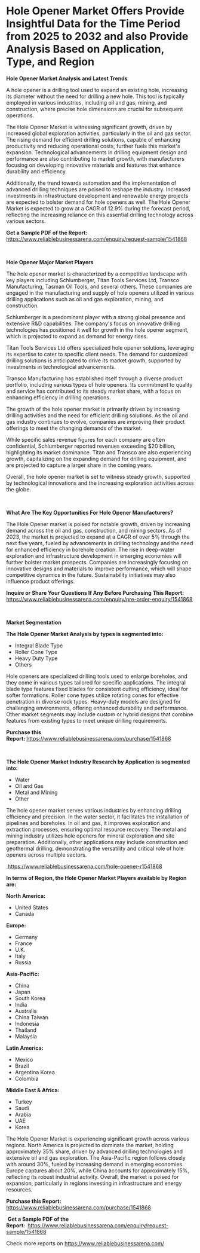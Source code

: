 <p><h1>Hole Opener Market Offers Provide Insightful Data for the Time Period from 2025 to 2032 and also Provide Analysis Based on Application, Type, and Region</h1></p><p><strong>Hole Opener Market Analysis and Latest Trends</strong></p>
<p><p>A hole opener is a drilling tool used to expand an existing hole, increasing its diameter without the need for drilling a new hole. This tool is typically employed in various industries, including oil and gas, mining, and construction, where precise hole dimensions are crucial for subsequent operations. </p><p>The Hole Opener Market is witnessing significant growth, driven by increased global exploration activities, particularly in the oil and gas sector. The rising demand for efficient drilling solutions, capable of enhancing productivity and reducing operational costs, further fuels this market's expansion. Technological advancements in drilling equipment design and performance are also contributing to market growth, with manufacturers focusing on developing innovative materials and features that enhance durability and efficiency.</p><p>Additionally, the trend towards automation and the implementation of advanced drilling techniques are poised to reshape the industry. Increased investments in infrastructure development and renewable energy projects are expected to bolster demand for hole openers as well. The Hole Opener Market is expected to grow at a CAGR of 12.9% during the forecast period, reflecting the increasing reliance on this essential drilling technology across various sectors.</p></p>
<p><strong>Get a Sample PDF of the Report:&nbsp;</strong> <a href="https://www.reliablebusinessarena.com/enquiry/request-sample/1541868?utm_campaign=3024&utm_medium=2&utm_source=Github&utm_content=ia&utm_term=10042025&utm_id=hole-opener">https://www.reliablebusinessarena.com/enquiry/request-sample/1541868</a></p>
<p>&nbsp;</p>
<p><strong>Hole Opener Major Market Players</strong></p>
<p><p>The hole opener market is characterized by a competitive landscape with key players including Schlumberger, Titan Tools Services Ltd, Transco Manufacturing, Tasman Oil Tools, and several others. These companies are engaged in the manufacturing and supply of hole openers utilized in various drilling applications such as oil and gas exploration, mining, and construction.</p><p>Schlumberger is a predominant player with a strong global presence and extensive R&D capabilities. The company's focus on innovative drilling technologies has positioned it well for growth in the hole opener segment, which is projected to expand as demand for energy rises.</p><p>Titan Tools Services Ltd offers specialized hole opener solutions, leveraging its expertise to cater to specific client needs. The demand for customized drilling solutions is anticipated to drive its market growth, supported by investments in technological advancements.</p><p>Transco Manufacturing has established itself through a diverse product portfolio, including various types of hole openers. Its commitment to quality and service has contributed to its steady market share, with a focus on enhancing efficiency in drilling operations.</p><p>The growth of the hole opener market is primarily driven by increasing drilling activities and the need for efficient drilling solutions. As the oil and gas industry continues to evolve, companies are improving their product offerings to meet the changing demands of the market. </p><p>While specific sales revenue figures for each company are often confidential, Schlumberger reported revenues exceeding $20 billion, highlighting its market dominance. Titan and Transco are also experiencing growth, capitalizing on the expanding demand for drilling equipment, and are projected to capture a larger share in the coming years. </p><p>Overall, the hole opener market is set to witness steady growth, supported by technological innovations and the increasing exploration activities across the globe.</p></p>
<p>&nbsp;</p>
<p><strong>What Are The Key Opportunities For Hole Opener Manufacturers?</strong></p>
<p><p>The Hole Opener market is poised for notable growth, driven by increasing demand across the oil and gas, construction, and mining sectors. As of 2023, the market is projected to expand at a CAGR of over 5% through the next five years, fueled by advancements in drilling technology and the need for enhanced efficiency in borehole creation. The rise in deep-water exploration and infrastructure development in emerging economies will further bolster market prospects. Companies are increasingly focusing on innovative designs and materials to improve performance, which will shape competitive dynamics in the future. Sustainability initiatives may also influence product offerings.</p></p>
<p><strong>Inquire or Share Your Questions If Any Before Purchasing This Report:</strong> <a href="https://www.reliablebusinessarena.com/enquiry/pre-order-enquiry/1541868?utm_campaign=3024&utm_medium=2&utm_source=Github&utm_content=ia&utm_term=10042025&utm_id=hole-opener">https://www.reliablebusinessarena.com/enquiry/pre-order-enquiry/1541868</a></p>
<p>&nbsp;</p>
<p><strong>Market Segmentation</strong></p>
<p><strong>The Hole Opener Market Analysis by types is segmented into:</strong></p>
<p><ul><li>Integral Blade Type</li><li>Roller Cone Type</li><li>Heavy Duty Type</li><li>Others</li></ul></p>
<p><p>Hole openers are specialized drilling tools used to enlarge boreholes, and they come in various types tailored for specific applications. The integral blade type features fixed blades for consistent cutting efficiency, ideal for softer formations. Roller cone types utilize rotating cones for effective penetration in diverse rock types. Heavy-duty models are designed for challenging environments, offering enhanced durability and performance. Other market segments may include custom or hybrid designs that combine features from existing types to meet unique drilling requirements.</p></p>
<p><strong>Purchase this Report:&nbsp;</strong><a href="https://www.reliablebusinessarena.com/purchase/1541868?utm_campaign=3024&utm_medium=2&utm_source=Github&utm_content=ia&utm_term=10042025&utm_id=hole-opener">https://www.reliablebusinessarena.com/purchase/1541868</a></p>
<p>&nbsp;</p>
<p><strong>The Hole Opener Market Industry Research by Application is segmented into:</strong></p>
<p><ul><li>Water</li><li>Oil and Gas</li><li>Metal and Mining</li><li>Other</li></ul></p>
<p><p>The hole opener market serves various industries by enhancing drilling efficiency and precision. In the water sector, it facilitates the installation of pipelines and boreholes. In oil and gas, it improves exploration and extraction processes, ensuring optimal resource recovery. The metal and mining industry utilizes hole openers for mineral exploration and site preparation. Additionally, other applications may include construction and geothermal drilling, demonstrating the versatility and critical role of hole openers across multiple sectors.</p></p>
<p><a href="https://www.reliablebusinessarena.com/hole-opener-r1541868?utm_campaign=3024&utm_medium=2&utm_source=Github&utm_content=ia&utm_term=10042025&utm_id=hole-opener">&nbsp;https://www.reliablebusinessarena.com/hole-opener-r1541868</a></p>
<p><strong>In terms of Region, the Hole Opener Market Players available by Region are:</strong></p>
<p>
    <p> <strong> North America: </strong>
        <ul>
            <li>United States</li>
            <li>Canada</li>
        </ul>
        </p> 
    <p> <strong> Europe: </strong>
        <ul>
            <li>Germany</li>
            <li>France</li>
            <li>U.K.</li>
            <li>Italy</li>
            <li>Russia</li>
        </ul>
        </p> 
    <p> <strong> Asia-Pacific: </strong>
        <ul>
            <li>China</li>
            <li>Japan</li>
            <li>South Korea</li>
            <li>India</li>
            <li>Australia</li>
            <li>China Taiwan</li>
            <li>Indonesia</li>
            <li>Thailand</li>
            <li>Malaysia</li>
        </ul>
        </p> 
    <p> <strong> Latin America: </strong>
        <ul>
            <li>Mexico</li>
            <li>Brazil</li>
            <li>Argentina Korea</li>
            <li>Colombia</li>
        </ul>
        </p> 
    <p> <strong> Middle East & Africa: </strong>
        <ul>
            <li>Turkey</li>
            <li>Saudi</li>
            <li>Arabia</li>
            <li>UAE</li>
            <li>Korea</li>
        </ul>
    </p>
    </p>
<p><p>The Hole Opener Market is experiencing significant growth across various regions. North America is projected to dominate the market, holding approximately 35% share, driven by advanced drilling technologies and extensive oil and gas exploration. The Asia-Pacific region follows closely with around 30%, fueled by increasing demand in emerging economies. Europe captures about 20%, while China accounts for approximately 15%, reflecting its robust industrial activity. Overall, the market is poised for expansion, particularly in regions investing in infrastructure and energy resources.</p></p>
<p><strong>Purchase this Report: </strong><a href="https://www.reliablebusinessarena.com/purchase/1541868?utm_campaign=3024&utm_medium=2&utm_source=Github&utm_content=ia&utm_term=10042025&utm_id=hole-opener">https://www.reliablebusinessarena.com/purchase/1541868</a></p>
<p>&nbsp;<strong>Get a Sample PDF of the Report:&nbsp;&nbsp;</strong><a href="https://www.reliablebusinessarena.com/enquiry/request-sample/1541868?utm_campaign=3024&utm_medium=2&utm_source=Github&utm_content=ia&utm_term=10042025&utm_id=hole-opener">https://www.reliablebusinessarena.com/enquiry/request-sample/1541868</a></p>
<p><strong></strong></p>
<p>Check more reports on <a href="https://www.reliablebusinessarena.com/?utm_campaign=3024&utm_medium=2&utm_source=Github&utm_content=ia&utm_term=10042025&utm_id=hole-opener">https://www.reliablebusinessarena.com/</a></p>